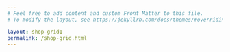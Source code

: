 ```yaml
---
# Feel free to add content and custom Front Matter to this file.
# To modify the layout, see https://jekyllrb.com/docs/themes/#overriding-theme-defaults

layout: shop-grid1
permalink: /shop-grid.html
---
```

